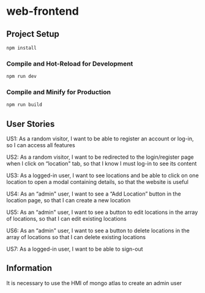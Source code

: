 # web-frontend

## Project Setup

```sh
npm install
```

### Compile and Hot-Reload for Development

```sh
npm run dev
```

### Compile and Minify for Production

```sh
npm run build
```

## User Stories
US1: As a random visitor, I want to be able to register an account or log-in, so I can access all features

US2: As a random visitor, I want to be redirected to the login/register page when I click on “location" tab, so that I know I must log-in to see its content

US3: As a logged-in user, I want to see locations and be able to click on one location to open a modal containing details, so that the website is useful

US4: As an “admin" user, I want to see a “Add Location” button in the location page, so 
that I can create a new location

US5: As an “admin" user, I want to see a button to edit locations in the array of locations, 
so that I can edit existing locations

US6: As an “admin" user, I want to see a button to delete locations in the array of locations so that I can delete existing locations

US7: As a logged-in user, I want to be able to sign-out

## Information 
It is necessary to use the HMI of mongo atlas to create an admin user